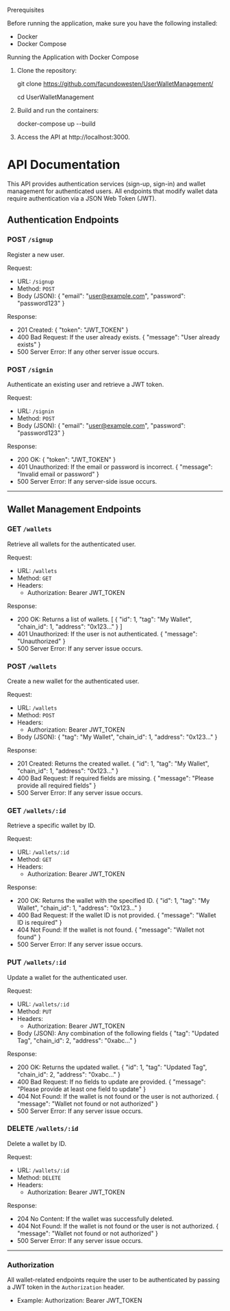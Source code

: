 Prerequisites

Before running the application, make sure you have the following installed:

- Docker
- Docker Compose

Running the Application with Docker Compose

1. Clone the repository:

   git clone https://github.com/facundowesten/UserWalletManagement/
   
   cd UserWalletManagement

2. Build and run the containers:

   docker-compose up --build

3. Access the API at http://localhost:3000.

# API Documentation

This API provides authentication services (sign-up, sign-in) and wallet management for authenticated users. All endpoints that modify wallet data require authentication via a JSON Web Token (JWT).

## Authentication Endpoints

### POST `/signup`
Register a new user.

Request:
- URL: `/signup`
- Method: `POST`
- Body (JSON):
  {
    "email": "user@example.com",
    "password": "password123"
  }

Response:
- 201 Created:
  {
    "token": "JWT_TOKEN"
  }
- 400 Bad Request: If the user already exists.
  {
    "message": "User already exists"
  }
- 500 Server Error: If any other server issue occurs.

### POST `/signin`
Authenticate an existing user and retrieve a JWT token.

Request:
- URL: `/signin`
- Method: `POST`
- Body (JSON):
  {
    "email": "user@example.com",
    "password": "password123"
  }

Response:
- 200 OK:
  {
    "token": "JWT_TOKEN"
  }
- 401 Unauthorized: If the email or password is incorrect.
  {
    "message": "Invalid email or password"
  }
- 500 Server Error: If any server-side issue occurs.

---

## Wallet Management Endpoints

### GET `/wallets`
Retrieve all wallets for the authenticated user.

Request:
- URL: `/wallets`
- Method: `GET`
- Headers: 
  - Authorization: Bearer JWT_TOKEN

Response:
- 200 OK: Returns a list of wallets.
  [
    {
      "id": 1,
      "tag": "My Wallet",
      "chain_id": 1,
      "address": "0x123..."
    }
  ]
- 401 Unauthorized: If the user is not authenticated.
  {
    "message": "Unauthorized"
  }
- 500 Server Error: If any server issue occurs.

### POST `/wallets`
Create a new wallet for the authenticated user.

Request:
- URL: `/wallets`
- Method: `POST`
- Headers: 
  - Authorization: Bearer JWT_TOKEN
- Body (JSON):
  {
    "tag": "My Wallet",
    "chain_id": 1,
    "address": "0x123..."
  }

Response:
- 201 Created: Returns the created wallet.
  {
    "id": 1,
    "tag": "My Wallet",
    "chain_id": 1,
    "address": "0x123..."
  }
- 400 Bad Request: If required fields are missing.
  {
    "message": "Please provide all required fields"
  }
- 500 Server Error: If any server issue occurs.

### GET `/wallets/:id`
Retrieve a specific wallet by ID.

Request:
- URL: `/wallets/:id`
- Method: `GET`
- Headers: 
  - Authorization: Bearer JWT_TOKEN

Response:
- 200 OK: Returns the wallet with the specified ID.
  {
    "id": 1,
    "tag": "My Wallet",
    "chain_id": 1,
    "address": "0x123..."
  }
- 400 Bad Request: If the wallet ID is not provided.
  {
    "message": "Wallet ID is required"
  }
- 404 Not Found: If the wallet is not found.
  {
    "message": "Wallet not found"
  }
- 500 Server Error: If any server issue occurs.

### PUT `/wallets/:id`
Update a wallet for the authenticated user.

Request:
- URL: `/wallets/:id`
- Method: `PUT`
- Headers: 
  - Authorization: Bearer JWT_TOKEN
- Body (JSON): Any combination of the following fields
  {
    "tag": "Updated Tag",
    "chain_id": 2,
    "address": "0xabc..."
  }

Response:
- 200 OK: Returns the updated wallet.
  {
    "id": 1,
    "tag": "Updated Tag",
    "chain_id": 2,
    "address": "0xabc..."
  }
- 400 Bad Request: If no fields to update are provided.
  {
    "message": "Please provide at least one field to update"
  }
- 404 Not Found: If the wallet is not found or the user is not authorized.
  {
    "message": "Wallet not found or not authorized"
  }
- 500 Server Error: If any server issue occurs.

### DELETE `/wallets/:id`
Delete a wallet by ID.

Request:
- URL: `/wallets/:id`
- Method: `DELETE`
- Headers: 
  - Authorization: Bearer JWT_TOKEN

Response:
- 204 No Content: If the wallet was successfully deleted.
- 404 Not Found: If the wallet is not found or the user is not authorized.
  {
    "message": "Wallet not found or not authorized"
  }
- 500 Server Error: If any server issue occurs.

---

### Authorization
All wallet-related endpoints require the user to be authenticated by passing a JWT token in the `Authorization` header.

- Example: Authorization: Bearer JWT_TOKEN
